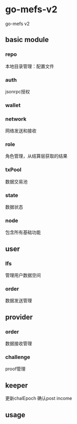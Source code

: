 # go-mefs-v2

go-mefs v2 

## basic module

### repo

本地目录管理：配置文件


### auth

jsonrpc授权

### wallet


### network

网络发送和接收

### role

角色管理，从结算层获取的结果


### txPool

数据交易池

### state

数据状态


### node

包含所有基础功能

## user

### lfs

管理用户数据空间

### order

数据发送管理


## provider

### order

数据接收管理

### challenge

proof管理

## keeper

更新chalEpoch
确认post income


## usage
